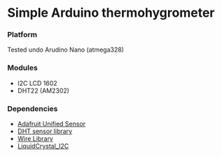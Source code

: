 # Simple Arduino thermohygrometer

### Platform

Tested undo Arudino Nano (atmega328)

### Modules
* I2C LCD 1602
* DHT22 (AM2302)

### Dependencies

* [Adafruit Unified Sensor][adafruit-sensor]
* [DHT sensor library][dht-sensor-library]
* [Wire Library][wire]
* [LiquidCrystal_I2C][LiquidCrystal_I2C]

[adafruit-sensor]: https://github.com/adafruit/Adafruit_Sensor
[dht-sensor-library]: https://github.com/adafruit/DHT-sensor-library
[LiquidCrystal_I2C]: https://github.com/johnrickman/LiquidCrystal_I2C
[wire]: https://www.arduino.cc/en/reference/wire
